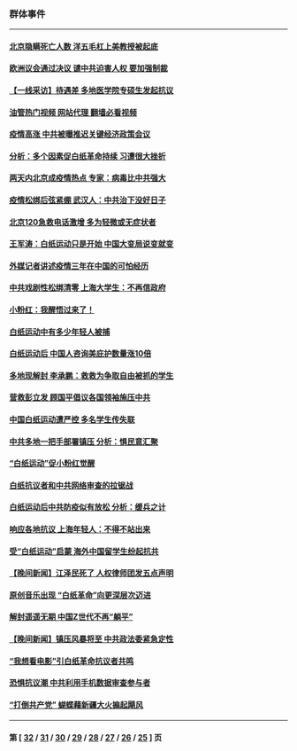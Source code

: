 ### 群体事件
---
#### [北京隐瞒死亡人数 洋五毛杠上美教授被起底](../../pages/ncid279/n13886904.md?12210045) 
#### [欧洲议会通过决议 谴中共迫害人权 要加强制裁](../../pages/ncid279/n13885670.md?12210045) 
#### [【一线采访】待遇差 多地医学院专硕生发起抗议](../../pages/ncid279/n13883914.md?12210045) 
#### [油管热门视频 网站代理 翻墙必看视频](http://138.2.39.72:81/youtube.html?epic-marker?12210045)
#### [疫情高涨 中共被曝推迟关键经济政策会议](../../pages/ncid279/n13884170.md?12210045) 
#### [分析：多个因素促白纸革命持续 习遭很大挫折](../../pages/ncid279/n13872455.md?12210045) 
#### [两天内北京成疫情热点 专家：病毒比中共强大](../../pages/ncid279/n13883440.md?12210045) 
#### [疫情松绑后弦紧绷 武汉人：中共治下没好日子](../../pages/ncid279/n13882348.md?12210045) 
#### [北京120急救电话激增 多为轻微或无症状者](../../pages/ncid279/n13882340.md?12210045) 
#### [王军涛：白纸运动只是开始 中国大变局说变就变](../../pages/ncid279/n13882183.md?12210045) 
#### [外媒记者讲述疫情三年在中国的可怕经历](../../pages/ncid279/n13881853.md?12210045) 
#### [中共戏剧性松绑清零 上海大学生：不再信政府](../../pages/ncid279/n13880836.md?12210045) 
#### [小粉红：我醒悟过来了！](../../pages/ncid279/n13881756.md?12210045) 
#### [白纸运动中有多少年轻人被捕](../../pages/ncid279/n13881065.md?12210045) 
#### [白纸运动后 中国人咨询美庇护数量涨10倍](../../pages/ncid279/n13881172.md?12210045) 
#### [多地现解封 李承鹏：救救为争取自由被抓的学生](../../pages/ncid279/n13876918.md?12210045) 
#### [营救彭立发 顾国平倡议各国领袖施压中共](../../pages/ncid279/n13878701.md?12210045) 
#### [中国白纸运动遭严控 多名学生传失联](../../pages/ncid279/n13878652.md?12210045) 
#### [中共多地一把手部署镇压 分析：惧民意汇聚](../../pages/ncid279/n13878085.md?12210045) 
#### [“白纸运动”促小粉红觉醒](../../pages/ncid279/n13877842.md?12210045) 
#### [白纸抗议者和中共网络审查的拉锯战](../../pages/ncid279/n13877688.md?12210045) 
#### [白纸运动后中共防疫似有放松 分析：缓兵之计](../../pages/ncid279/n13877425.md?12210045) 
#### [响应各地抗议 上海年轻人：不得不站出来](../../pages/ncid279/n13876261.md?12210045) 
#### [受“白纸运动”启蒙 海外中国留学生纷起抗共](../../pages/ncid279/n13876919.md?12210045) 
#### [【晚间新闻】江泽民死了 人权律师团发五点声明](../../pages/ncid279/n13876603.md?12210045) 
#### [原创音乐出现 “白纸革命”向更深层次迈进](../../pages/ncid279/n13876509.md?12210045) 
#### [解封遥遥无期 中国Z世代不再“躺平”](../../pages/ncid279/n13876294.md?12210045) 
#### [【晚间新闻】镇压风暴将至 中共政法委紧急定性](../../pages/ncid279/n13875432.md?12210045) 
#### [“我想看电影”引白纸革命抗议者共鸣](../../pages/ncid279/n13875742.md?12210045) 
#### [恐惧抗议潮 中共利用手机数据审查参与者](../../pages/ncid279/n13875552.md?12210045) 
#### [“打倒共产党” 蝴蝶藉新疆大火搧起飓风](../../pages/ncid279/n13875241.md?12210045) 

---
#### 第 [ [32](./32.md?12210045) / [31](./31.md?12210045) / [30](./30.md?12210045) / [29](./29.md?12210045) / [28](./28.md?12210045) / [27](./27.md?12210045) / [26](./26.md?12210045) / [25](./25.md?12210045) ] 页
